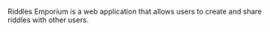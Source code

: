 Riddles Emporium is a web application that allows users to create and share riddles with other users. 

